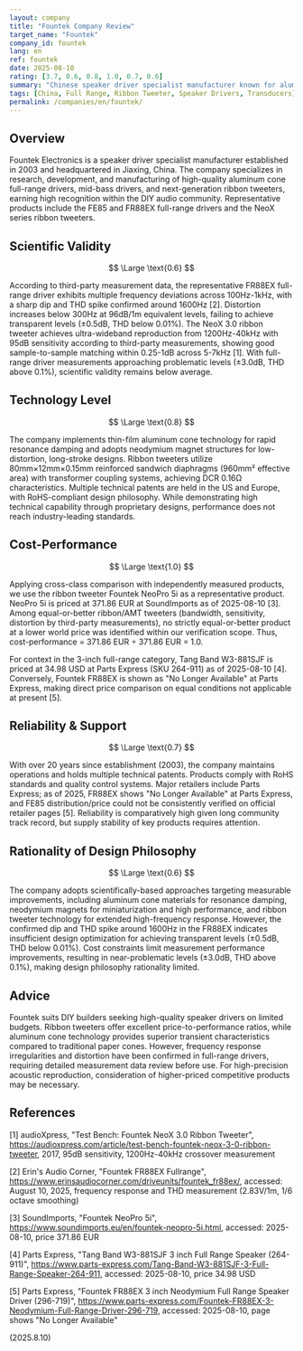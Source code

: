 ```yaml
---
layout: company
title: "Fountek Company Review"
target_name: "Fountek"
company_id: fountek
lang: en
ref: fountek
date: 2025-08-10
rating: [3.7, 0.6, 0.8, 1.0, 0.7, 0.6]
summary: "Chinese speaker driver specialist manufacturer known for aluminum cone full-range drivers and ribbon tweeters, offering cost-effective products to the DIY community."
tags: [China, Full Range, Ribbon Tweeter, Speaker Drivers, Transducers]
permalink: /companies/en/fountek/
---
```

## Overview

Fountek Electronics is a speaker driver specialist manufacturer established in 2003 and headquartered in Jiaxing, China. The company specializes in research, development, and manufacturing of high-quality aluminum cone full-range drivers, mid-bass drivers, and next-generation ribbon tweeters, earning high recognition within the DIY audio community. Representative products include the FE85 and FR88EX full-range drivers and the NeoX series ribbon tweeters.

## Scientific Validity

$$ \Large \text{0.6} $$

According to third-party measurement data, the representative FR88EX full-range driver exhibits multiple frequency deviations across 100Hz-1kHz, with a sharp dip and THD spike confirmed around 1600Hz [2]. Distortion increases below 300Hz at 96dB/1m equivalent levels, failing to achieve transparent levels (±0.5dB, THD below 0.01%). The NeoX 3.0 ribbon tweeter achieves ultra-wideband reproduction from 1200Hz-40kHz with 95dB sensitivity according to third-party measurements, showing good sample-to-sample matching within 0.25-1dB across 5-7kHz [1]. With full-range driver measurements approaching problematic levels (±3.0dB, THD above 0.1%), scientific validity remains below average.

## Technology Level

$$ \Large \text{0.8} $$

The company implements thin-film aluminum cone technology for rapid resonance damping and adopts neodymium magnet structures for low-distortion, long-stroke designs. Ribbon tweeters utilize 80mm×12mm×0.15mm reinforced sandwich diaphragms (960mm² effective area) with transformer coupling systems, achieving DCR 0.16Ω characteristics. Multiple technical patents are held in the US and Europe, with RoHS-compliant design philosophy. While demonstrating high technical capability through proprietary designs, performance does not reach industry-leading standards.

## Cost-Performance

$$ \Large \text{1.0} $$

Applying cross-class comparison with independently measured products, we use the ribbon tweeter Fountek NeoPro 5i as a representative product. NeoPro 5i is priced at 371.86 EUR at SoundImports as of 2025-08-10 [3]. Among equal-or-better ribbon/AMT tweeters (bandwidth, sensitivity, distortion by third-party measurements), no strictly equal-or-better product at a lower world price was identified within our verification scope. Thus, cost-performance = 371.86 EUR ÷ 371.86 EUR = 1.0.

For context in the 3-inch full-range category, Tang Band W3-881SJF is priced at 34.98 USD at Parts Express (SKU 264-911) as of 2025-08-10 [4]. Conversely, Fountek FR88EX is shown as "No Longer Available" at Parts Express, making direct price comparison on equal conditions not applicable at present [5].

## Reliability & Support

$$ \Large \text{0.7} $$

With over 20 years since establishment (2003), the company maintains operations and holds multiple technical patents. Products comply with RoHS standards and quality control systems. Major retailers include Parts Express; as of 2025, FR88EX shows "No Longer Available" at Parts Express, and FE85 distribution/price could not be consistently verified on official retailer pages [5]. Reliability is comparatively high given long community track record, but supply stability of key products requires attention.

## Rationality of Design Philosophy

$$ \Large \text{0.6} $$

The company adopts scientifically-based approaches targeting measurable improvements, including aluminum cone materials for resonance damping, neodymium magnets for miniaturization and high performance, and ribbon tweeter technology for extended high-frequency response. However, the confirmed dip and THD spike around 1600Hz in the FR88EX indicates insufficient design optimization for achieving transparent levels (±0.5dB, THD below 0.01%). Cost constraints limit measurement performance improvements, resulting in near-problematic levels (±3.0dB, THD above 0.1%), making design philosophy rationality limited.

## Advice

Fountek suits DIY builders seeking high-quality speaker drivers on limited budgets. Ribbon tweeters offer excellent price-to-performance ratios, while aluminum cone technology provides superior transient characteristics compared to traditional paper cones. However, frequency response irregularities and distortion have been confirmed in full-range drivers, requiring detailed measurement data review before use. For high-precision acoustic reproduction, consideration of higher-priced competitive products may be necessary.

## References

[1] audioXpress, "Test Bench: Fountek NeoX 3.0 Ribbon Tweeter", https://audioxpress.com/article/test-bench-fountek-neox-3-0-ribbon-tweeter, 2017, 95dB sensitivity, 1200Hz-40kHz crossover measurement

[2] Erin's Audio Corner, "Fountek FR88EX Fullrange", https://www.erinsaudiocorner.com/driveunits/fountek_fr88ex/, accessed: August 10, 2025, frequency response and THD measurement (2.83V/1m, 1/6 octave smoothing)

[3] SoundImports, "Fountek NeoPro 5i", https://www.soundimports.eu/en/fountek-neopro-5i.html, accessed: 2025-08-10, price 371.86 EUR

[4] Parts Express, "Tang Band W3-881SJF 3 inch Full Range Speaker (264-911)", https://www.parts-express.com/Tang-Band-W3-881SJF-3-Full-Range-Speaker-264-911, accessed: 2025-08-10, price 34.98 USD

[5] Parts Express, "Fountek FR88EX 3 inch Neodymium Full Range Speaker Driver (296-719)", https://www.parts-express.com/Fountek-FR88EX-3-Neodymium-Full-Range-Driver-296-719, accessed: 2025-08-10, page shows "No Longer Available"

(2025.8.10)